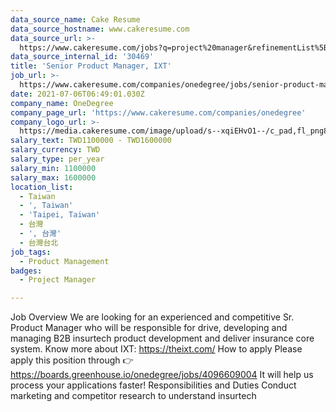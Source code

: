 ```yaml
---
data_source_name: Cake Resume
data_source_hostname: www.cakeresume.com
data_source_url: >-
  https://www.cakeresume.com/jobs?q=project%20manager&refinementList%5Blang_name%5D%5B0%5D=English&refinementList%5Bsalary_type%5D=per_year&range%5Bsalary_range%5D%5Bmin%5D=1000000&page=2
data_source_internal_id: '30469'
title: 'Senior Product Manager, IXT'
job_url: >-
  https://www.cakeresume.com/companies/onedegree/jobs/senior-product-manager-b2b-product
date: 2021-07-06T06:49:01.030Z
company_name: OneDegree
company_page_url: 'https://www.cakeresume.com/companies/onedegree'
company_logo_url: >-
  https://media.cakeresume.com/image/upload/s--xqiEHvO1--/c_pad,fl_png8,h_200,w_200/v1578296147/zhabcskfo2ifv72dmwtx.png
salary_text: TWD1100000 - TWD1600000
salary_currency: TWD
salary_type: per_year
salary_min: 1100000
salary_max: 1600000
location_list:
  - Taiwan
  - ', Taiwan'
  - 'Taipei, Taiwan'
  - 台灣
  - ', 台灣'
  - 台灣台北
job_tags:
  - Product Management
badges:
  - Project Manager

---
```


Job Overview We are looking for an experienced and competitive Sr. Product Manager who will be responsible for drive, developing and managing B2B insurtech product development and deliver insurance core system. Know more about IXT: https://theixt.com/ How to apply Please apply this position through 👉 https://boards.greenhouse.io/onedegree/jobs/4096609004 It will help us process your applications faster! Responsibilities and Duties Conduct marketing and competitor research to understand insurtech
